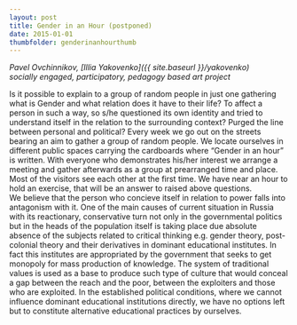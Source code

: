 ```yaml
---
layout: post
title: Gender in an Hour (postponed)
date: 2015-01-01
thumbfolder: genderinanhourthumb
---
```

*Pavel Ovchinnikov, [Illia Yakovenko]({{ site.baseurl }}/yakovenko)       
socially engaged, participatory, pedagogy based art project*

Is it possible to explain to a group of random people in just one gathering what is Gender and what relation does it have to their life? To affect a person in such a way, so s/he questioned its own identity and tried to understand itself in the relation to the surrounding context? Purged the line between personal and political? Every week we go out on the streets bearing an aim to gather a group of random people. We locate ourselves in different public spaces carrying the cardboards where “Gender in an hour” is written. With everyone who demonstrates his/her interest we arrange a meeting and gather afterwards as a group at prearranged time and place. Most of the visitors see each other at the first time. We have near an hour to hold an exercise, that will be an answer to raised above questions.   
We believe that the person who concieve itself in relation to power falls into antagonism with it. One of the main causes of current situation in Russia with its reactionary, conservative turn not only in the governmental politics but in the heads of the population itself is taking place due absolute absence of the subjects related to critical thinking e.g. gender theory, post-colonial theory and their derivatives in dominant educational institutes. In fact this institutes are appropriated by the government that seeks to get monopoly for mass production of knowledge. The system of traditional values is used as a base to produce such type of culture that would conceal a gap between the reach and the poor, between the exploiters and those who are exploited. In the established political conditions, where we cannot influence dominant educational institutions directly, we have no options left but to constitute alternative educational practices by ourselves.
